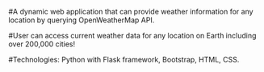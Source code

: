 #A dynamic web application that can provide weather information for any location by querying OpenWeatherMap API. 

#User can access current weather data for any location on Earth including over 200,000 cities!

#Technologies: Python with Flask framework, Bootstrap, HTML, CSS. 
